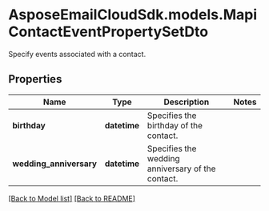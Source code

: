 # AsposeEmailCloudSdk.models.MapiContactEventPropertySetDto

Specify events associated with a contact.             

## Properties
Name | Type | Description | Notes
------------ | ------------- | ------------- | -------------
**birthday** |**datetime** |Specifies the birthday of the contact. |
**wedding_anniversary** |**datetime** |Specifies the wedding anniversary of the contact.              |




[[Back to Model list]](Models.md) [[Back to README]](README.md)

